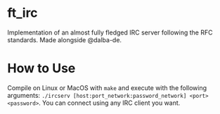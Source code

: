 # ft_irc
Implementation of an almost fully fledged IRC server following the RFC standards. Made alongside @dalba-de.
# How to Use
Compile on Linux or MacOS with ```make``` and execute with the following arguments: ```./ircserv [host:port_network:password_network] <port> <password>```.
You can connect using any IRC client you want.
